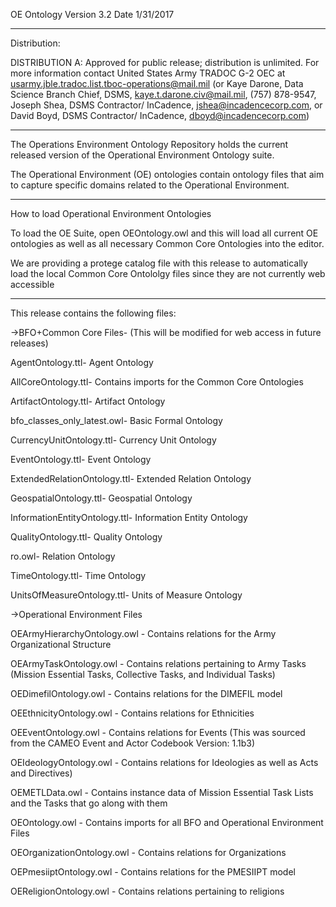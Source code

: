 OE Ontology Version 3.2
Date 1/31/2017

------------------------------------------------------------------------------------------------------------------------------------

Distribution:

DISTRIBUTION A: Approved for public release; distribution is unlimited. For more information contact United States Army TRADOC G-2 OEC at usarmy.jble.tradoc.list.tboc-operations@mail.mil (or Kaye Darone, Data Science Branch Chief, DSMS, kaye.t.darone.civ@mail.mil, (757) 878-9547, Joseph Shea, DSMS Contractor/ InCadence, jshea@incadencecorp.com, or David Boyd, DSMS Contractor/ InCadence, dboyd@incadencecorp.com)

------------------------------------------------------------------------------------------------------------------------------------

The Operations Environment Ontology Repository holds the current released version of the Operational Environment Ontology suite.

The Operational Environment (OE) ontologies contain ontology files that aim to capture specific domains related to the Operational Environment.


--------------------------------------------------------------------------

How to load Operational Environment Ontologies

To load the OE Suite, open OEOntology.owl and this will load all current OE ontologies as well as all necessary Common Core Ontologies into the editor. 

We are providing a protege catalog file with this release to automatically load the local Common Core Ontololgy files since they are not currently web accessible 

------------------------------------------------------------------------------------------------------------------------------------

This release contains the following files:

->BFO+Common Core Files- (This will be modified for web access in future releases)

AgentOntology.ttl- Agent Ontology

AllCoreOntology.ttl- Contains imports for the Common Core Ontologies

ArtifactOntology.ttl- Artifact Ontology

bfo_classes_only_latest.owl- Basic Formal Ontology

CurrencyUnitOntology.ttl- Currency Unit Ontology

EventOntology.ttl- Event Ontology

ExtendedRelationOntology.ttl- Extended Relation Ontology

GeospatialOntology.ttl- Geospatial Ontology

InformationEntityOntology.ttl- Information Entity Ontology

QualityOntology.ttl- Quality Ontology

ro.owl- Relation Ontology

TimeOntology.ttl- Time Ontology

UnitsOfMeasureOntology.ttl- Units of Measure Ontology


->Operational Environment Files

OEArmyHierarchyOntology.owl - Contains relations for the Army Organizational Structure

OEArmyTaskOntology.owl - Contains relations pertaining to Army Tasks (Mission Essential Tasks, Collective Tasks, and Individual Tasks) 

OEDimefilOntology.owl - Contains relations for the DIMEFIL model

OEEthnicityOntology.owl - Contains relations for Ethnicities

OEEventOntology.owl - Contains relations for Events (This was sourced from the CAMEO Event and Actor Codebook Version: 1.1b3)

OEIdeologyOntology.owl - Contains relations for Ideologies as well as Acts and Directives)

OEMETLData.owl - Contains instance data of Mission Essential Task Lists and the Tasks that go along with them

OEOntology.owl - Contains imports for all BFO and Operational Environment Files

OEOrganizationOntology.owl - Contains relations for Organizations

OEPmesiiptOntology.owl - Contains relations for the PMESIIPT model

OEReligionOntology.owl - Contains relations pertaining to religions
